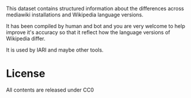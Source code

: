 This dataset contains structured information about the differences across mediawiki installations and Wikipedia language versions.

It has been compiled by human and bot and you are very welcome to help improve it's accuracy so that it reflect how the language versions of Wikipedia differ.

It is used by IARI and maybe other tools.

# License
All contents are released under CC0